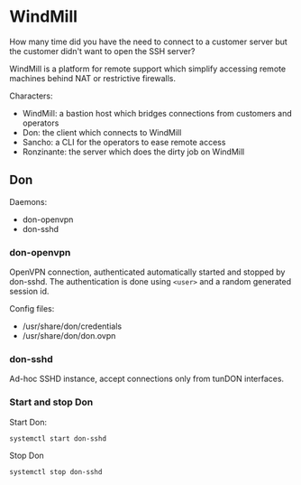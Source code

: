 # WindMill


How many time did you have the need to connect to a customer server but the customer didn't want to open the SSH server?

WindMill is a platform for remote support which simplify accessing remote machines behind NAT or restrictive firewalls.

Characters:

- WindMill: a bastion host which bridges connections from customers and operators
- Don: the client which connects to WindMill
- Sancho: a CLI for the operators to ease remote access
- Ronzinante: the server which does the dirty job on WindMill

## Don

Daemons:

- don-openvpn
- don-sshd

### don-openvpn

OpenVPN connection, authenticated automatically started and stopped by don-sshd.
The authentication is done using `<user>` and a random generated session id.

Config files:

- /usr/share/don/credentials
- /usr/share/don/don.ovpn 

### don-sshd

Ad-hoc SSHD instance, accept connections only from tunDON interfaces.


### Start and stop Don

Start Don:

```
systemctl start don-sshd
```

Stop Don
```
systemctl stop don-sshd
```
